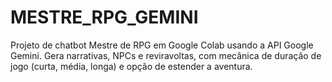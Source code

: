 # MESTRE_RPG_GEMINI
Projeto de chatbot Mestre de RPG em Google Colab usando a API Google Gemini. Gera narrativas, NPCs e reviravoltas, com mecânica de duração de jogo (curta, média, longa) e opção de estender a aventura.
